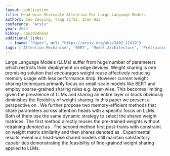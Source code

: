 ```yaml
---
layout: publication
title: Head-wise Shareable Attention For Large Language Models
authors: Cao Zouying, Yang Yifei, Zhao Hai
conference: "Arxiv"
year: 2024
bibkey: cao2024head
additional_links:
  - {name: "Paper", url: "https://arxiv.org/abs/2402.11819"}
tags: ['Attention Mechanism', 'BERT', 'Model Architecture', 'Pretraining Methods', 'RAG', 'Training Techniques']
---
```

Large Language Models (LLMs) suffer from huge number of parameters which restricts their deployment on edge devices. Weight sharing is one promising solution that encourages weight reuse effectively reducing memory usage with less performance drop. However current weight sharing techniques primarily focus on small-scale models like BERT and employ coarse-grained sharing rules e.g. layer-wise. This becomes limiting given the prevalence of LLMs and sharing an entire layer or block obviously diminishes the flexibility of weight sharing. In this paper we present a perspective on . We further propose two memory-efficient methods that share parameters across attention heads with a specific focus on LLMs. Both of them use the same dynamic strategy to select the shared weight matrices. The first method directly reuses the pre-trained weights without retraining denoted as . The second method first post-trains with constraint on weight matrix similarity and then shares denoted as . Experimental results reveal our head-wise shared models still maintain satisfactory capabilities demonstrating the feasibility of fine-grained weight sharing applied to LLMs.
